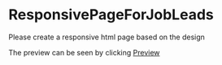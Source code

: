 # ResponsivePageForJobLeads

Please create a responsive html page based on the design

The preview can be seen by clicking
<a href="https://anuradha2018.github.io/ResponsivePageForJobLeads/index.html" target="_blank">Preview</a>

